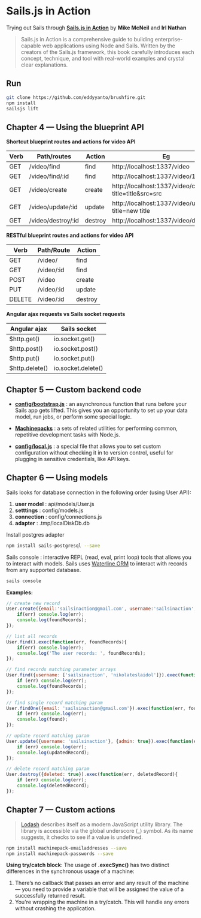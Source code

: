 # Sails.js in Action

Trying out Sails through **[Sails.js in Action](https://www.manning.com/books/sails-js-in-action)** by **Mike McNeil** and **Irl Nathan**

>Sails.js in Action is a comprehensive guide to building enterprise-capable web applications using Node and Sails. Written by the creators of the Sails.js framework, this book carefully introduces each concept, technique, and tool with real-world examples and crystal clear explanations.


## Run
```bash
git clone https://github.com/eddyyanto/brushfire.git
npm install
sailsjs lift
```


## Chapter 4 — Using the blueprint API

**Shortcut blueprint routes and actions for video API**

|Verb	|Path/routes		|Action	|Eg														|
|-------|-------------------|-------|-------------------------------------------------------|
|GET	|/video/find		|find	|http://localhost:1337/video							|
|GET	|/video/find/:id 	|find	|http://localhost:1337/video/1							|
|GET	|/video/create		|create	|http://localhost:1337/video/create?title=title&src=src |
|GET	|/video/update/:id 	|update	|http://localhost:1337/video/update/3?title=new title 	|
|GET	|/video/destroy/:id	|destroy|http://localhost:1337/video/destroy/4					|

**RESTful blueprint routes and actions for video API**

|Verb	|Path/Route		|Action |
|-------|---------------|-------|	
|GET	|/video/		|find 	|
|GET	|/video/:id		|find 	|
|POST	|/video			|create |
|PUT	|/video/:id		|update |
|DELETE	|/video/:id		|destroy|

**Angular ajax requests vs Sails socket requests**

|Angular ajax 	|Sails socket   	|
|---------------|-------------------|
|$http.get()	|io.socket.get()	|
|$http.post()	|io.socket.post()	|
|$http.put()	|io.socket.put()	|
|$http.delete()	|io.socket.delete()	|


## Chapter 5 — Custom backend code

* [**config/bootstrap.js**](http://sailsjs.org/#/documentation/reference/sails.config/sails.config.bootstrap.html)
: an asynchronous function that runs before your Sails app gets lifted. This gives you an opportunity to set up your data model, run jobs, or perform some special logic.

* [**Machinepacks**](http://node-machine.org/machinepacks)
: a sets of related utilities for performing common, repetitive development tasks with Node.js.

* [**config/local.js**](http://sailsjs.org/#!/documentation/anatomy/myApp/config/local.js.html)
: a special file that allows you to set custom configuration without checking it in to version control, useful for plugging in sensitive credentials, like API keys.


## Chapter 6 — Using models

Sails looks for database connection in the following order (using User API):
1. **user model**	: api/models/User.js
2. **setttings**	: config/models.js
3. **connection**	: config/connections.js
4. **adapter**		: .tmp/localDiskDb.db

Install postgres adapter
```bash
npm install sails-postgresql --save
```

Sails console : interactive REPL (read, eval, print loop) tools that allows you to interact with models.
Sails uses [Waterline ORM](http://sailsjs.com/documentation/concepts/models-and-orm/query-language) to interact with records from any supported database.

```bash
sails console
```
**Examples:**
```javascript
// create new record
User.create({email:'sailsinaction@gmail.com', username:'sailsinaction', deleted:false, banned:false, admin:false}).exec(function(err, foundRecords){
	if(err) console.log(err);
	console.log(foundRecords);
});

// list all records
User.find().exec(function(err, foundRecords){
	if(err) console.log(err);
	console.log('The user records: ', foundRecords);
});

// find records matching parameter arrays
User.find({username: ['sailsinaction', 'nikolateslaidol']}).exec(function(err, foundRecords){
	if (err) console.log(err);
	console.log(foundRecords);
});

// find single record matching param
User.findOne({email: 'sailsinaction@gmail.com'}).exec(function(err, found) {
	if (err) console.log(err);
	console.log(found);
});

// update record matching param
User.update({username: 'sailsinaction'}, {admin: true}).exec(function(err, updatedRecord){
	if (err) console.log(err);
	console.log(updatedRecord);
});

// delete record matching param
User.destroy({deleted: true}).exec(function(err, deletedRecord){
	if (err) console.log(err);
	console.log(deletedRecord);
});
```

## Chapter 7 — Custom actions

>[Lodash](https://lodash.com/) describes itself as a modern JavaScript utility library. The library is accessible via the global underscore (_) symbol. As its name suggests, it checks to see if a value is undefined.

```bash
npm install machinepack-emailaddresses --save
npm install machinepack-passwords --save
```

**Using try/catch block**:
The usage of **.execSync()** has two distinct differences in the synchronous usage of a machine:
1. There’s no callback that passes an error and any result of the machine — you need to provide a variable that will be assigned the value of a successfully returned result.
2. You're wrapping the machine in a try/catch. This will handle any errors without crashing the application. 